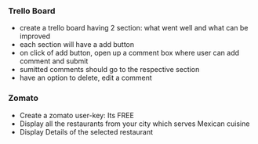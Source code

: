 ### Trello Board
  - create a trello board having 2 section: what went well and what can be improved
  - each section will have a add button
  - on click of add button, open up a comment box where user can add comment and submit
  - sumitted comments should go to the respective section
  - have an option to delete, edit a comment

### Zomato
  - Create a zomato user-key: Its FREE
  - Display all the restaurants from your city which serves Mexican cuisine
  - Display Details of the selected restaurant
